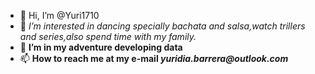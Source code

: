 - 👋 Hi, I’m @Yuri1710
- 👀 *I’m interested in dancing specially bachata and salsa,watch trillers and series,also spend time with my family.*
- 🌱 **I’m in my adventure developing data**
- 📫 **How to reach me at my e-mail _yuridia.barrera@outlook.com_**

<!---
Yuri1710/Yuri1710 is a ✨ special ✨ repository because its `README.md` (this file) appears on your GitHub profile.
You can click the Preview link to take a look at your changes.
--->
